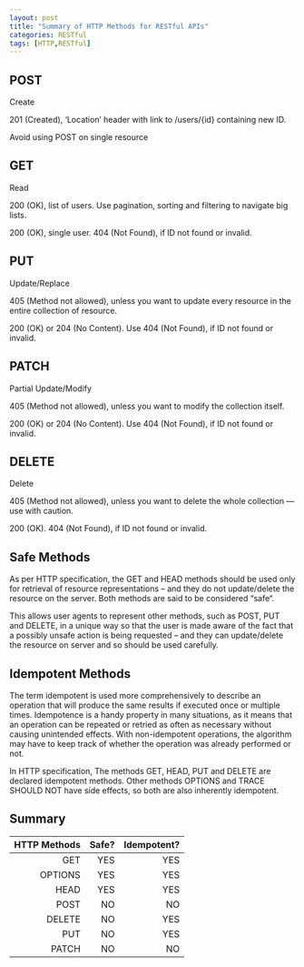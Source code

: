 ```yaml
---
layout: post
title: "Summary of HTTP Methods for RESTful APIs"
categories: RESTful 
tags: [HTTP,RESTful]
---
```


## POST

Create

201 (Created), ‘Location’ header with link to /users/{id} containing new ID.

Avoid using POST on single resource

## GET

Read

200 (OK), list of users. Use pagination, sorting and filtering to navigate big lists.

200 (OK), single user. 404 (Not Found), if ID not found or invalid.

## PUT

Update/Replace

405 (Method not allowed), unless you want to update every resource in the entire collection of resource.

200 (OK) or 204 (No Content). Use 404 (Not Found), if ID not found or invalid.

## PATCH

Partial Update/Modify

405 (Method not allowed), unless you want to modify the collection itself.

200 (OK) or 204 (No Content). Use 404 (Not Found), if ID not found or invalid.

## DELETE

Delete

405 (Method not allowed), unless you want to delete the whole collection — use with caution.

200 (OK). 404 (Not Found), if ID not found or invalid.

## Safe Methods
As per HTTP specification, the GET and HEAD methods should be used only for retrieval of resource representations – and they do not update/delete the resource on the server. Both methods are said to be considered “safe“.

This allows user agents to represent other methods, such as POST, PUT and DELETE, in a unique way so that the user is made aware of the fact that a possibly unsafe action is being requested – and they can update/delete the resource on server and so should be used carefully.

## Idempotent Methods
The term idempotent is used more comprehensively to describe an operation that will produce the same results if executed once or multiple times. Idempotence is a handy property in many situations, as it means that an operation can be repeated or retried as often as necessary without causing unintended effects. With non-idempotent operations, the algorithm may have to keep track of whether the operation was already performed or not.

In HTTP specification, The methods GET, HEAD, PUT and DELETE are declared idempotent methods. Other methods OPTIONS and TRACE SHOULD NOT have side effects, so both are also inherently idempotent.

## Summary

| HTTP Methods | Safe? | Idempotent? |
| -----------: |----: | ---------: |
|GET | YES | YES   |
|OPTIONS | YES | YES   |
|HEAD | YES | YES   |
|POST | NO | NO   |
|DELETE | NO | YES   |
|PUT | NO | YES   |
|PATCH | NO | NO   |
